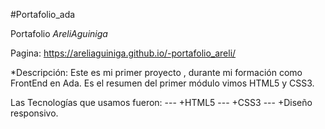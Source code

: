#Portafolio_ada

Portafolio *AreliAguiniga*

Pagina: https://areliaguiniga.github.io/-portafolio_areli/

*Descripción:
Este es mi primer proyecto , durante mi formación como FrontEnd en Ada. Es el resumen del  primer módulo vimos HTML5 y CSS3. 


Las Tecnologías que usamos fueron:
--- +HTML5
--- +CSS3
--- +Diseño responsivo. 
